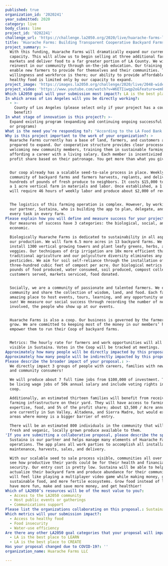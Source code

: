 ```yaml
---
published: true
organization_id: '2020241'
year_submitted: 2020
category: live
body_class: lime
project_id: '0202241'
challenge_url: 'https://challenge.la2050.org/2020/live/huarache-farms-llc/'
title: 'Huarache Farms: Building Transparent Cooperative Backyard Farms'
project_summary: >-
  With this funding, Huarache Farms will dramatically expand our current growing
  capacity. This will allow us to begin selling at three additional farmers’
  markets and deliver food to a far greater portion of LA County. We will
  reinvest in our community through on-the-job education. Our training will
  enable new farmers to provide for themselves and their communities. The
  willingness and workforce is there; our ability to provide affordable and
  healthy food is limited only by our capacity to expand.
project_image: 'https://images.la2050.org/challenge/2020/live/2048-wide/huarache-farms-llc.jpg'
project_video: 'https://www.youtube.com/watch?v=W6ETIiwqp2o&feature=emb_title'
Which LA2050 goal will your submission most impact?: LA is the best place to LIVE
In which areas of Los Angeles will you be directly working?:
  - >-
    County of Los Angeles (please select only if your project has a countywide
    benefit)
In what stage of innovation is this project?: >-
  Expand existing program (expanding and continuing ongoing successful projects
  or programs)
What is the need you’re responding to?: "According to the LA Food Bank 1 in 5 people live without any sense of food security. Locally grown, affordable, and healthy food is far too often the privilege of a particular population. While Huarache Farms has been a constant feature of the Atwater Farmers’ Market, our ability to bring healthy and affordable food is limited by our size. With a greater growing capacity we would be able to produce more food and meet the needs of a far larger population.\n\tProximity is, more now than ever, a serious concern. Even without a pandemic limiting mobility, people can simply not always afford to travel to a market on one specific day, at one particular time. Our Community Supported Agriculture delivery system allows us to bring food from our backyard farms to those in need who wouldn't have access otherwise.\n\tHuarache Farms is ready to expand to meet these needs. Our trained farmers are capable and excited to train new members and our capacity is limited by capital to expand.\n"
Why is this project important to the work of your organization?: >
  Huarache Farms currently has a base of land, farmers, and customers and is
  prepared to expand. Our cooperative structure provides clear processes for
  welcoming new community members, training them in sustainable farming while
  affording a career with a living salary. Each member is incentivized by a
  profit share based on their patronage. You get more than what you give!


  Our coop already has a scalable seed-to-sale process in place. Weekly, our
  community of backyard farms and farmers harvests, replants, and delivers
  hundreds of pounds of fresh produce to neighbors. It costs $15,000 to produce
  a 1 acre vertical farm in materials and labor. Once established, a 1 acre farm
  will require 46 hours of weekly labor and produce about $2,000 of revenue.


  The logistics of this farming operation is complex. However, by working with
  our partner, Sustaina, who is building the app to plan, delegate, and track
  every task in every farm.
Please explain how you will define and measure success for your project.: >-
  Our measures of success have 3 categories: the biological, social, and
  economic.
   
  Biologically Huarache Farms is dedicated to sustainability in all aspects of
  our production. We will farm 6.5 more acres in 13 backyard farms. We will
  install 1300 vertical growing towers and plant leafy greens, herbs, and
  veggies. Our techniques of drip irrigation are 10x more efficient than
  traditional agriculture and our polyculture diversity eliminates any need for
  pesticides. We aim for soil self-reliance through the installation of nearly
  three-hundred cubic feet of compost per acre. Our biological metrics include
  pounds of food produced, water consumed, soil produced, compost collected,
  customers served, markets serviced, food donated.


  Socially, we are a community of passionate and talented farmers. We engage the
  community and share the collection of wisdom, land, and food. Each farm is an
  amazing place to host events, tours, learning, and any opportunity under the
  sun! We measure our social success through recording the number of new members
  involved, the people who show up at our events.


  Huarache Farms is also a coop. Our business is governed by the farmers that
  grow. We are committed to keeping most of the money in our members’ hands and
  empower them to run their Coop of backyard farms.


  Metrics: The hourly rate for farmers and work opportunities will all be
  visible in Sustaina. Votes in the Coop will be tracked at meetings.
Approximately how many people will be directly impacted by this proposal?: '800'
Approximately how many people will be indirectly impacted by this proposal?: '1000000'
Please describe the broader impact of your proposal.: >-
  We directly impact 3 groups of people with careers, families with new farms,
  and community consumers!

  We will produce about 7 full time jobs from $100,000 of investment. These will
  be living wage jobs of 50k annual salary and include voting rights in the
  coop.

  Additionally, an estimated thirteen families will benefit from receiving
  farming infrastructure on their yard. They will have access to farming
  expertise, food, and 5% of the profit share; about $3,500 / Acre annually! We
  are currently in Sun Valley, Altadena, and Sierra Madre, but would expand to
  areas where money is a bigger barrier of entry.

  There will be an estimated 800 individuals in the community that will have
  fresh and veganic, locally grown produce available to them.
'If you are submitting a collaborative proposal, please describe the specific role of partner organizations in the project.': >
  Sustaina is our partner and helps manage many elements of Huarache Farms
  operations. The app plans all work parties to accomplish all installation,
  maintenance, harvests, sales, and delivery. 

  With our scalable seed to sale process visible, communities all over LA will
  see how productive their yards could be for their health and financial
  security. Our entry cost is pretty low. Sustaina will be able to help others
  actualize their backyard farm and produce abundance for their community! It
  will feel like playing a multiplayer video game while making money, growing
  sustainable food, and more fertile ecosystems. Grow food instead of lawns,
  have more fun, make and save more money, and get healthier!
Which of LA2050’s resources will be of the most value to you?:
  - Access to the LA2050 community
  - Host public events or gatherings
  - Communications support
Please list the organizations collaborating on this proposal.: Sustaina Company
Which metrics will your submission impact?:
  - Access to healthy food
  - Food insecurity
  - Water-use efficiency
Are there any other LA2050 goal categories that your proposal will impact?:
  - LA is the best place to LEARN
  - LA is the best place to CREATE
Has your proposal changed due to COVID-19?: ''
organization_name: Huarache Farms LLC

---
```

